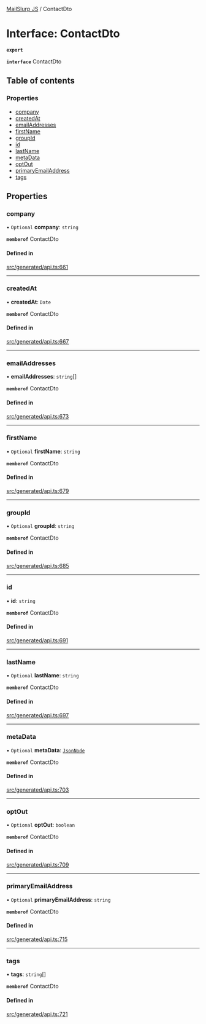 [MailSlurp JS](../README.md) / ContactDto

# Interface: ContactDto

**`export`**

**`interface`** ContactDto

## Table of contents

### Properties

- [company](ContactDto.md#company)
- [createdAt](ContactDto.md#createdat)
- [emailAddresses](ContactDto.md#emailaddresses)
- [firstName](ContactDto.md#firstname)
- [groupId](ContactDto.md#groupid)
- [id](ContactDto.md#id)
- [lastName](ContactDto.md#lastname)
- [metaData](ContactDto.md#metadata)
- [optOut](ContactDto.md#optout)
- [primaryEmailAddress](ContactDto.md#primaryemailaddress)
- [tags](ContactDto.md#tags)

## Properties

### company

• `Optional` **company**: `string`

**`memberof`** ContactDto

#### Defined in

[src/generated/api.ts:661](https://github.com/mailslurp/mailslurp-client/blob/5a5ba59/src/generated/api.ts#L661)

___

### createdAt

• **createdAt**: `Date`

**`memberof`** ContactDto

#### Defined in

[src/generated/api.ts:667](https://github.com/mailslurp/mailslurp-client/blob/5a5ba59/src/generated/api.ts#L667)

___

### emailAddresses

• **emailAddresses**: `string`[]

**`memberof`** ContactDto

#### Defined in

[src/generated/api.ts:673](https://github.com/mailslurp/mailslurp-client/blob/5a5ba59/src/generated/api.ts#L673)

___

### firstName

• `Optional` **firstName**: `string`

**`memberof`** ContactDto

#### Defined in

[src/generated/api.ts:679](https://github.com/mailslurp/mailslurp-client/blob/5a5ba59/src/generated/api.ts#L679)

___

### groupId

• `Optional` **groupId**: `string`

**`memberof`** ContactDto

#### Defined in

[src/generated/api.ts:685](https://github.com/mailslurp/mailslurp-client/blob/5a5ba59/src/generated/api.ts#L685)

___

### id

• **id**: `string`

**`memberof`** ContactDto

#### Defined in

[src/generated/api.ts:691](https://github.com/mailslurp/mailslurp-client/blob/5a5ba59/src/generated/api.ts#L691)

___

### lastName

• `Optional` **lastName**: `string`

**`memberof`** ContactDto

#### Defined in

[src/generated/api.ts:697](https://github.com/mailslurp/mailslurp-client/blob/5a5ba59/src/generated/api.ts#L697)

___

### metaData

• `Optional` **metaData**: [`JsonNode`](JsonNode.md)

**`memberof`** ContactDto

#### Defined in

[src/generated/api.ts:703](https://github.com/mailslurp/mailslurp-client/blob/5a5ba59/src/generated/api.ts#L703)

___

### optOut

• `Optional` **optOut**: `boolean`

**`memberof`** ContactDto

#### Defined in

[src/generated/api.ts:709](https://github.com/mailslurp/mailslurp-client/blob/5a5ba59/src/generated/api.ts#L709)

___

### primaryEmailAddress

• `Optional` **primaryEmailAddress**: `string`

**`memberof`** ContactDto

#### Defined in

[src/generated/api.ts:715](https://github.com/mailslurp/mailslurp-client/blob/5a5ba59/src/generated/api.ts#L715)

___

### tags

• **tags**: `string`[]

**`memberof`** ContactDto

#### Defined in

[src/generated/api.ts:721](https://github.com/mailslurp/mailslurp-client/blob/5a5ba59/src/generated/api.ts#L721)
